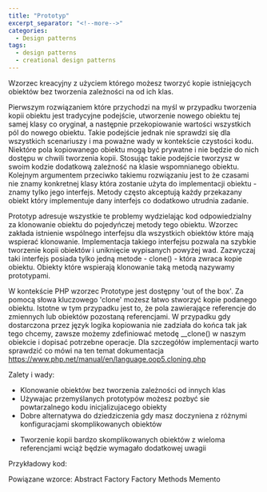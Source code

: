 ```yaml
---
title: "Prototyp"
excerpt_separator: "<!--more-->"
categories:
  - Design patterns
tags:
  - design patterns
  - creational design patterns
---
```


Wzorzec kreacyjny z użyciem którego możesz tworzyć kopie istniejących obiektów bez tworzenia zależności na od ich klas.

<!--more-->

Pierwszym rozwiązaniem które przychodzi na myśl w przypadku tworzenia kopii obiektu jest tradycyjne podejście, utworzenie nowego obiektu tej samej klasy co oryginał, a następnie przekopiowanie wartości wszystkich pól do nowego obiektu. Takie podejście jednak nie sprawdzi się dla wszystkich scenariuszy i ma poważne wady w kontekście czystości kodu. Niektóre pola kopiowanego obiektu mogą być prywatne i nie będzie do nich dostępu w chwili tworzenia kopii. Stosując takie podejście tworzysz w swoim kodzie dodatkową zależność na klasie wspomnianego obiektu. Kolejnym argumentem przeciwko takiemu rozwiązaniu jest to że czasami nie znamy konkretnej klasy która zostanie użyta do implementacji obiektu - znamy tylko jego interfejs. Metody często akceptują każdy przekazany obiekt który implementuje dany interfejs co dodatkowo utrudnia zadanie.

Prototyp adresuje wszystkie te problemy wydzielając kod odpowiedzialny za klonowanie obiektu do pojedyńczej metody tego obiektu. Wzorzec zakłada istnienie wspólnego interfejsu dla wszystkich obiektów które mają wspierać klonowanie. Implementacja takiego interfejsu pozwala na szybkie tworzenie kopii obiektów i uniknięcie wypisanych powyżej wad. Zazwyczaj taki interfejs posiada tylko jedną metode - clone() - która zwraca kopie obiektu. Obiekty które wspierają klonowanie taką metodą nazywamy prototypami.

W kontekście PHP wzorzec Prototype jest dostępny 'out of the box'. Za pomocą słowa kluczowego 'clone' możesz łatwo stworzyć kopie podanego obiektu.
Istotne w tym przypadku jest to, że pola zawierające referencje do zmiennych lub obiektów pozostaną referencjami. W przypadku gdy dostarczona przez język logika kopiowania nie zadziała do końca tak jak tego chcemy, zawsze możemy zdefiniować metodę __clone() w naszym obiekcie i dopisać potrzebne operacje.
Dla szczegółów implementacji warto sprawdzić co mówi na ten temat dokumentacja https://www.php.net/manual/en/language.oop5.cloning.php


Zalety i wady:
  + Klonowanie obiektów bez tworzenia zależności od innych klas
  + Używajac przemyślanych prototypów możesz pozbyć sie powtarzalnego kodu inicjalizujacego obiekty
  + Dobre alternatywa do dziedziczenia gdy masz doczyniena z różnymi konfiguracjami skomplikowanych obiektów
  - Tworzenie kopii bardzo skomplikowanych obiektów z wieloma referencjami wciąż będzie wymagało dodatkowej uwagii

Przykładowy kod: 

Powiązane wzorce:
 Abstract Factory
 Factory Methods
 Memento
